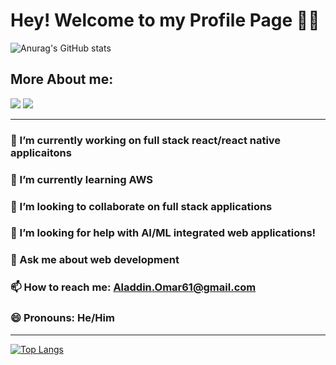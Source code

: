 # Hey! Welcome to my Profile Page 👋😃

![Anurag's GitHub stats](https://github-readme-stats.vercel.app/api?username=AladdinOmar61&theme=holi)

<p>
  <h2>More About me:</h2>
  <a href="https://linkedin.com/in/aladdinomar"><img src="https://img.shields.io/badge/LinkedIn-blue?style=for-the-badge&logo=linkedin"/></a>
  <a href="https:aladdinomar.netlify.app"><img src="https://img.shields.io/badge/portfolio-red?style=for-the-badge&logo=opsgenie"/></a>
</p>

-----

### 🔭 I’m currently working on full stack react/react native applicaitons</h1> 
### 🌱 I’m currently learning AWS</h1>
### 👯 I’m looking to collaborate on full stack applications</h1>
### 🤔 I’m looking for help with AI/ML integrated web applications!</h1>
### 💬 Ask me about web development</h1>
### 📫 How to reach me: Aladdin.Omar61@gmail.com</h1>
### 😄 Pronouns: He/Him</h1> 

-----

[![Top Langs](https://github-readme-stats.vercel.app/api/top-langs/?username=AladdinOmar61&theme=holi)](https://github.com/anuraghazra/github-readme-stats)
